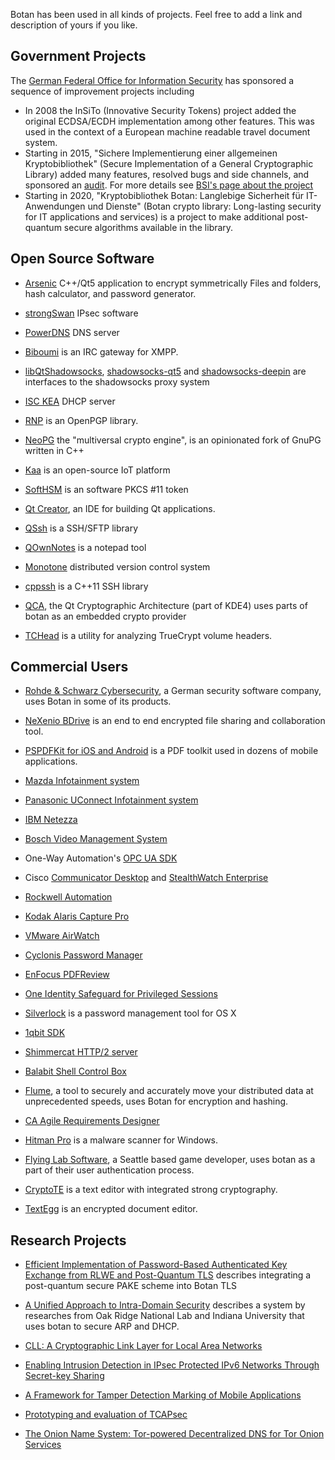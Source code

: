 Botan has been used in all kinds of projects. Feel free to add a link and description of yours if you like.

Government Projects
-----------------------

The [German Federal Office for Information Security](https://www.bsi.bund.de/EN) has sponsored a sequence of improvement projects including

* In 2008 the InSiTo (Innovative Security Tokens) project added the original ECDSA/ECDH implementation among other features. This was used in the context of a European machine readable travel document system.
* Starting in 2015, "Sichere Implementierung einer allgemeinen Kryptobibliothek" (Secure Implementation of a General Cryptographic Library) added many features, resolved bugs and side channels, and sponsored an [audit](http://botan.randombit.net/releases/audit_1.11.18.pdf). For more details see [BSI's page about the project](https://www.bsi.bund.de/DE/Themen/Kryptografie_Kryptotechnologie/Kryptografie/Kryptobibliothek/kryptobibliothek_node.html)
* Starting in 2020, "Kryptobibliothek Botan: Langlebige Sicherheit für IT-Anwendungen und Dienste" (Botan crypto library: Long-lasting security for IT applications and services) is a project to make additional post-quantum secure algorithms available in the library.

Open Source Software
--------------------------
* [Arsenic](https://github.com/Antidote1911/Arsenic) C++/Qt5 application to encrypt symmetrically Files and folders, hash calculator, and password generator.

* [strongSwan](https://www.strongswan.org/) IPsec software

* [PowerDNS](https://www.powerdns.com/]) DNS server

* [Biboumi](https://biboumi.louiz.org/) is an IRC gateway for XMPP.

* [libQtShadowsocks](https://github.com/shadowsocks/libQtShadowsocks), [shadowsocks-qt5](https://github.com/shadowsocks/shadowsocks-qt5) and [shadowsocks-deepin](https://github.com/lolimay/shadowsocks-deepin) are interfaces to the shadowsocks proxy system

* [ISC KEA](http://kea.isc.org/) DHCP server

* [RNP](https://github.com/riboseinc/rnp) is an OpenPGP library.

* [NeoPG](https://neopg.io/) the "multiversal crypto engine", is an opinionated fork of GnuPG written in C++

* [Kaa](https://github.com/kaaproject/kaa) is an open-source IoT platform

* [SoftHSM](http://trac.opendnssec.org/wiki/SoftHSM) is an software PKCS #11 token

* [Qt Creator](http://qt.nokia.com/products/developer-tools), an IDE for building Qt applications.

* [QSsh](https://github.com/lvklabs/Qssh) is a SSH/SFTP library

* [QOwnNotes](https://github.com/pbek/QOwnNotes) is a notepad tool

* [Monotone](http://monotone.ca/) distributed version control system

* [cppssh](https://github.com/cdesjardins/cppssh) is a C++11 SSH library 

* [QCA](https://userbase.kde.org/QCA), the Qt Cryptographic Architecture (part of KDE4) uses parts of botan as an embedded crypto provider

* [TCHead](https://github.com/hydranix/tchead) is a utility for analyzing TrueCrypt volume headers.

Commercial Users
--------------------------------------

* [Rohde & Schwarz Cybersecurity](https://cybersecurity.rohde-schwarz.com),
  a German security software company, uses Botan in some of its products.

* [NeXenio BDrive](https://www.nexenio.com/en/bdrive/) is an end to end encrypted file sharing and collaboration tool.

* [PSPDFKit for iOS and Android](https://pspdfkit.com/acknowledgements/ios/) is a PDF toolkit used in dozens of mobile applications.

* [Mazda Infotainment system](http://mazdaenduseragreements-copyrights.com/files/LegalDisclosure.pdf)

* [Panasonic UConnect Infotainment system](ftp://ftp.panasonic.com/automotive/legal/UConnect_for_FCA_MY18.pdf)

* [IBM Netezza](https://www.ibm.com/support/knowledgecenter/en/SSULQD_7.1.0/com.ibm.nz.sqltk.doc/r_sqlext_fpe_encrypt_decrypt.html)

* [Bosch Video Management System](http://resource.boschsecurity.com/documents/Bosch_VMS_Open_Sourc_Application_note_enUS_20710840843.pdf)

* One-Way Automation's [OPC UA SDK](https://onewayautomation.com/opcua-sdk-docs/html/introduction.html)

* Cisco [Communicator Desktop](https://www.cisco.com/c/dam/en_us/about/doing_business/open_source/docs/Communicator_Desktop_2260_v10-3.pdf) and [StealthWatch Enterprise](https://www.cisco.com/c/dam/en_us/about/doing_business/open_source/docs/Stealthwatch_6_8_2_v1_0.pdf)

* [Rockwell Automation](http://literature.rockwellautomation.com/idc/groups/literature/documents/rm/1756-rm101_-en-p.pdf)

* [Kodak Alaris Capture Pro](https://legal.kodakalaris.com/-/media/files/legal/third-party-components-and-provider-terms.pdf?la=en-us)

* [VMware AirWatch](https://www.air-watch.com/downloads/open_source_license_AW-iOS-Content_4.9_GA.txt)

* [Cyclonis Password Manager](https://www.cyclonis.com/additional-terms-conditions-password-manager/)

* [EnFocus PDFReview](http://www.enfocus.com/manuals/UserGuide/PDFReview/01/en-us/common/rev/concept/co_rev_thirdpartylicense.html)

* [One Identity Safeguard for Privileged Sessions](https://support.oneidentity.com/technical-documents/one-identity-safeguard-for-privileged-sessions/5.8.0/administration-guide/110)

* [Silverlock](http://www.petroules.com/products/silverlock/) is a password management tool for OS X

* [1qbit SDK](http://qdk.1qbit.com/documentation/requirements.html)

* [Shimmercat HTTP/2 server](https://www.shimmercat.com/en/info/open-source/)

* [Balabit Shell Control Box](https://www.balabit.com/documents/scb-latest-guides/en/scb-guide-install/html/appendix-licenses.html)

* [Flume](http://SaratogaData.com), a tool to securely and accurately move 
  your distributed data at unprecedented speeds, uses Botan for encryption
  and hashing.

* [CA Agile Requirements Designer](https://docops.ca.com/ca-agile-requirements-designer/2-0/en/release-notes/acknowledgments-and-license-agreements)

* [Hitman Pro](http://www.surfright.nl/en) is a malware scanner for Windows.

* [Flying Lab Software](http://www.burningsea.com), a Seattle based
  game developer, uses botan as a part of their user authentication
  process.

* [CryptoTE](http://idlebox.net/2009/cryptote/) is a text editor
  with integrated strong cryptography.

* [TextEgg](http://www.textegg.com/) is an encrypted document editor.

Research Projects
-----------------------------------

* [Efficient Implementation of Password-Based Authenticated Key Exchange from RLWE and Post-Quantum TLS](https://eprint.iacr.org/2017/1192) describes integrating a post-quantum secure PAKE scheme into Botan TLS

* [A Unified Approach to Intra-Domain Security](https://www.computer.org/csdl/proceedings/cse/2009/3823/03/3823d219-abs.html)
  describes a system by researches from Oak Ridge National Lab and
  Indiana University that uses botan to secure ARP and DHCP.

* [CLL: A Cryptographic Link Layer for Local Area Networks](http://www.springerlink.com/content/c4681m76808l4621/)

* [Enabling Intrusion Detection in IPsec Protected IPv6 Networks Through Secret-key Sharing](http://www.dtic.mil/dtic/tr/fulltext/u2/a431510.pdf)

* [A Framework for Tamper Detection Marking of Mobile Applications](http://www.cis.udel.edu/~hiper/passages/papers/jochenMILCOM03.pdf)

* [Prototyping and evaluation of TCAPsec](http://www.cs.kau.se/cs/education/courses/davddiss/Uppsatser_2007/D2007-04.pdf)

* [The Onion Name System: Tor-powered Decentralized DNS for Tor Onion Services](https://petsymposium.org/2017/papers/issue1/paper05-2017-1-source.pdf)